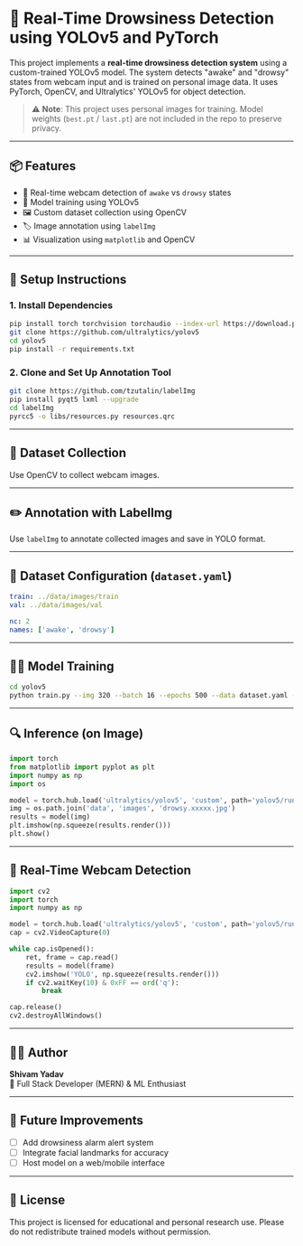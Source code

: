 # 🛌 Real-Time Drowsiness Detection using YOLOv5 and PyTorch

This project implements a **real-time drowsiness detection system** using a custom-trained YOLOv5 model. The system detects "awake" and "drowsy" states from webcam input and is trained on personal image data. It uses PyTorch, OpenCV, and Ultralytics' YOLOv5 for object detection.

> ⚠️ **Note**: This project uses personal images for training. Model weights (`best.pt` / `last.pt`) are not included in the repo to preserve privacy.

---

## 📦 Features

- 🎥 Real-time webcam detection of `awake` vs `drowsy` states
- 🧠 Model training using YOLOv5
- 🖼️ Custom dataset collection using OpenCV
- 🏷️ Image annotation using `labelImg`
- 📊 Visualization using `matplotlib` and OpenCV

---

## 🔧 Setup Instructions

### 1. Install Dependencies

```bash
pip install torch torchvision torchaudio --index-url https://download.pytorch.org/whl/cu118
git clone https://github.com/ultralytics/yolov5
cd yolov5
pip install -r requirements.txt
```

### 2. Clone and Set Up Annotation Tool

```bash
git clone https://github.com/tzutalin/labelImg
pip install pyqt5 lxml --upgrade
cd labelImg
pyrcc5 -o libs/resources.py resources.qrc
```

---

## 📸 Dataset Collection

Use OpenCV to collect webcam images.

---

## ✏️ Annotation with LabelImg

Use `labelImg` to annotate collected images and save in YOLO format.

---

## 📄 Dataset Configuration (`dataset.yaml`)

```yaml
train: ../data/images/train
val: ../data/images/val

nc: 2
names: ['awake', 'drowsy']
```

---

## 🏋️‍♂️ Model Training

```bash
cd yolov5
python train.py --img 320 --batch 16 --epochs 500 --data dataset.yaml --weights yolov5s.pt --workers 2
```

---

## 🔍 Inference (on Image)

```python
import torch
from matplotlib import pyplot as plt
import numpy as np
import os

model = torch.hub.load('ultralytics/yolov5', 'custom', path='yolov5/runs/train/exp/weights/best.pt')
img = os.path.join('data', 'images', 'drowsy.xxxxx.jpg')
results = model(img)
plt.imshow(np.squeeze(results.render()))
plt.show()
```

---

## 🎥 Real-Time Webcam Detection

```python
import cv2
import torch
import numpy as np

model = torch.hub.load('ultralytics/yolov5', 'custom', path='yolov5/runs/train/exp/weights/best.pt')
cap = cv2.VideoCapture(0)

while cap.isOpened():
    ret, frame = cap.read()
    results = model(frame)
    cv2.imshow('YOLO', np.squeeze(results.render()))
    if cv2.waitKey(10) & 0xFF == ord('q'):
        break

cap.release()
cv2.destroyAllWindows()
```

---





## 👨‍💻 Author

**Shivam Yadav**  
🧠 Full Stack Developer (MERN) & ML Enthusiast  


---

## 📌 Future Improvements

- [ ] Add drowsiness alarm alert system
- [ ] Integrate facial landmarks for accuracy
- [ ] Host model on a web/mobile interface

---

## 📝 License

This project is licensed for educational and personal research use. Please do not redistribute trained models without permission.
